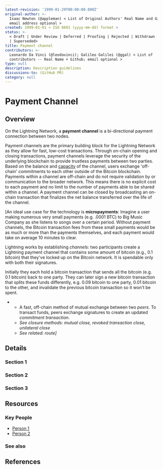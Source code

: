```yaml
---
latest-revision: '1999-01-29T00:00:00.000Z'
original-author: >-
  Isaac Newton (@appleman) < List of Original Authors' Real Name and Github;
  email address optional >
created: 1999-01-01 < ISO 8601 (yyyy-mm-dd) format >
status: >-
  < Draft | Under Review | Deferred | Proofing | Rejected | Withdrawn | Accepted
  | Superseded>
title: Payment channel
contributors: >-
  Leonardo Da Vinci (@leodavinci); Galileo Galilei (@ggal) < List of
  contributors -- Real Name + Github; email optional >
type: null
description: Description guidelines
discussions-to: (GitHub PR)
category: null
---
```


# Payment Channel

## Overview

On the Lightning Network, a **payment channel** is a bi-directional payment connection between two nodes. 

Payment channels are the primary building block for the Lightning Network as they allow for fast, low-cost transactions. Through on-chain opening and closing transactions, payment channels leverage the security of the underlying blockchain to provide trustless payments between two parties. Based on the balance and [capacity](../lightning-channels/channel-capacity.md) of the channel, users exchange 'off-chain' commitments to each other outside of the Bitcoin blockchain. Payments within a channel are off-chain and do not require validation by or communication to the broader network. This means there is no explicit cost to each payment and no limit to the number of payments able to be shared within a channel. A payment channel can be closed by broadcasting an on-chain transaction that finalizes the net balance transferred over the life of the channel.

\[An ideal use case for the technology is **micropayments**: Imagine a user making numerous very small payments \(e.g. .0001 BTC\) to Big Music Company as she listens to songs over a certain period. Without payment channels, the Bitcoin transaction fees from these small payments would be as much or more than the payments themselves, and each payment would take on average 10 minutes to clear.

Lightning works by establishing _channels_: two participants create a Lightning payment channel that contains some amount of bitcoin \(e.g., 0.1 bitcoin\) that they've locked up on the Bitcoin network. It is spendable only with both their signatures.

Initially they each hold a bitcoin transaction that sends all the bitcoin \(e.g. 0.1 bitcoin\) back to one party. They can later sign a new bitcoin transaction that splits these funds differently, e.g. 0.09 bitcoin to one party, 0.01 bitcoin to the other, and invalidate the previous bitcoin transaction so it won't be spent.

* * A fast, off-chain method of mutual exchange between two _peers_. To transact funds, peers exchange signatures to create an updated _commitment transaction_.
  * _See closure methods: mutual close, revoked transaction close, unilateral close_
  * _See related: route\]_







## Details

### Section 1



### Section 2

### Section 3

## Resources

### Key People

* [Person 1](payment-channel.md)
* [Person 2](payment-channel.md)

### See also

## References

